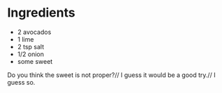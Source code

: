 # Ingredients

- 2 avocados
- 1 lime
- 2 tsp salt
- 1/2 onion
- some sweet

Do you think the sweet is not proper?//
I guess it would be a good try.//
I guess so.
